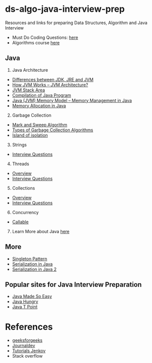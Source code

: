 # ds-algo-java-interview-prep
Resources and links for preparing Data Structures, Algorithm and Java Interview

- Must Do Coding Questions: [here](https://www.geeksforgeeks.org/must-do-coding-questions-for-companies-like-amazon-microsoft-adobe/)
- Algorithms course [here](https://www.youtube.com/watch?v=0IAPZzGSbME&list=PLDN4rrl48XKpZkf03iYFl-O29szjTrs_O)

## Java

1. Java Architecture
- [Differences between JDK, JRE and JVM](https://www.geeksforgeeks.org/differences-jdk-jre-jvm/)
- [How JVM Works – JVM Architecture?](https://www.geeksforgeeks.org/jvm-works-jvm-architecture/)
- [JVM Stack Area](https://www.geeksforgeeks.org/java-virtual-machine-jvm-stack-area/)
- [Compilation of Java Program](https://www.geeksforgeeks.org/compilation-execution-java-program/)
- [Java (JVM) Memory Model – Memory Management in Java](https://www.journaldev.com/2856/java-jvm-memory-model-memory-management-in-java)
- [Memory Allocation in Java](https://stackoverflow.com/questions/3849634/static-allocation-in-java-heap-stack-and-permanent-generation/3849819#3849819)


2. Garbage Collection
- [Mark and Sweep Algorithm](https://www.geeksforgeeks.org/mark-and-sweep-garbage-collection-algorithm/)
- [Types of Garbage Collection Algorithms](https://www.geeksforgeeks.org/types-of-jvm-garbage-collectors-in-java-with-implementation-details/?ref=rp)
- [Island of isolation](https://stackoverflow.com/questions/792831/island-of-isolation-of-garbage-collection)

3. Strings
- [Interview Questions](https://javahungry.blogspot.com/2018/09/top-50-java-string-interview-questions-and-answers.html)

4. Threads
- [Overview](http://tutorials.jenkov.com/java-concurrency/index.html)
- [Interview Questions](https://javahungry.blogspot.com/2017/10/java-multithreading-interview-questions-and-answers.html)

5. Collections
- [Overview](https://javahungry.blogspot.com/2017/10/java-multithreading-interview-questions-and-answers.html)
- [Interview Questions](https://javahungry.blogspot.com/2015/05/50-java-collections-interview-questions-and-answers.html)

6. Concurrency
- [Callable](http://tutorials.jenkov.com/java-util-concurrent/java-callable.html)

7. Learn More about Java [here](https://www.geeksforgeeks.org/java/)

## More
- [Singleton Pattern](https://www.geeksforgeeks.org/java/)
- [Serialization in Java](https://www.geeksforgeeks.org/serialization-in-java/)
- [Serialization in Java 2](https://www.journaldev.com/2452/serialization-in-java)

## Popular sites for Java Interview Preparation
- [Java Made So Easy](https://www.javamadesoeasy.com/)
- [Java Hungry](https://javahungry.blogspot.com/p/interview.html)
- [Java T Point](https://www.javatpoint.com/corejava-interview-questions)

# References
- [geeksforgeeks](https://www.geeksforgeeks.org/)
- [Journaldev](https://www.journaldev.com)
- [Tutorials Jenkov](http://tutorials.jenkov.com)
- Stack overflow


